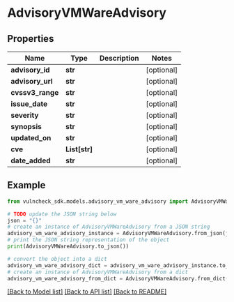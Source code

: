 # AdvisoryVMWareAdvisory


## Properties

Name | Type | Description | Notes
------------ | ------------- | ------------- | -------------
**advisory_id** | **str** |  | [optional] 
**advisory_url** | **str** |  | [optional] 
**cvssv3_range** | **str** |  | [optional] 
**issue_date** | **str** |  | [optional] 
**severity** | **str** |  | [optional] 
**synopsis** | **str** |  | [optional] 
**updated_on** | **str** |  | [optional] 
**cve** | **List[str]** |  | [optional] 
**date_added** | **str** |  | [optional] 

## Example

```python
from vulncheck_sdk.models.advisory_vm_ware_advisory import AdvisoryVMWareAdvisory

# TODO update the JSON string below
json = "{}"
# create an instance of AdvisoryVMWareAdvisory from a JSON string
advisory_vm_ware_advisory_instance = AdvisoryVMWareAdvisory.from_json(json)
# print the JSON string representation of the object
print(AdvisoryVMWareAdvisory.to_json())

# convert the object into a dict
advisory_vm_ware_advisory_dict = advisory_vm_ware_advisory_instance.to_dict()
# create an instance of AdvisoryVMWareAdvisory from a dict
advisory_vm_ware_advisory_from_dict = AdvisoryVMWareAdvisory.from_dict(advisory_vm_ware_advisory_dict)
```
[[Back to Model list]](../README.md#documentation-for-models) [[Back to API list]](../README.md#documentation-for-api-endpoints) [[Back to README]](../README.md)


